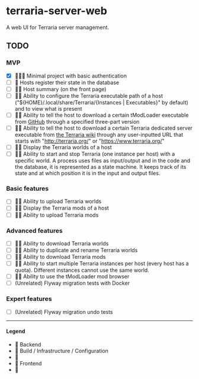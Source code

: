 # terraria-server-web

A web UI for Terraria server management.

## TODO

### MVP

- [x] 💙💜💛 Minimal project with basic authentication
- [ ] 💙 Hosts register their state in the database
- [ ] 💙💛 Host summary (on the front page)
- [ ] 💙💛 Ability to configure the Terraria executable path of a host ("${HOME}/.local/share/Terraria/{Instances |
  Executables}" by default) and to view what is present
- [ ] 💙💛 Ability to tell the host to download a certain tModLoader executable
  from [GitHub](https://github.com/tModLoader/tModLoader/releases/) through a specified three-part version
- [ ] 💙💛 Ability to tell the host to download a certain Terraria dedicated server executable
  from [the Terraria wiki](https://terraria.gamepedia.com/Server#Downloads) through any user-inputted URL that starts
  with "http://terraria.org/" or "https://www.terraria.org/"
- [ ] 💙💛 Display the Terraria worlds of a host
- [ ] 💙💛 Ability to start and stop Terraria (one instance per host) with a specific world. A process uses files as
  input/output and in the code and the database, it is represented as a state machine. It keeps track of its state and
  at which position it is in the input and output files.

### Basic features

- [ ] 💙💛 Ability to upload Terraria worlds
- [ ] 💙💛 Display the Terraria mods of a host
- [ ] 💙💛 Ability to upload Terraria mods

### Advanced features

- [ ] 💙💛 Ability to download Terraria worlds
- [ ] 💙💛 Ability to duplicate and rename Terraria worlds
- [ ] 💙💛 Ability to download Terraria mods
- [ ] 💙💛 Ability to start multiple Terraria instances per host (every host has a quota). Different instances cannot
  use the same world.
- [ ] 💙💛 Ability to use the tModLoader mod browser
- [ ] (Unrelated) Flyway migration tests with Docker

### Expert features

- [ ] (Unrelated) Flyway migration undo tests

---

#### Legend

- 💙 Backend
- 💜 Build / Infrastructure / Configuration
- 💚
- 💛 Frontend
- 💟 